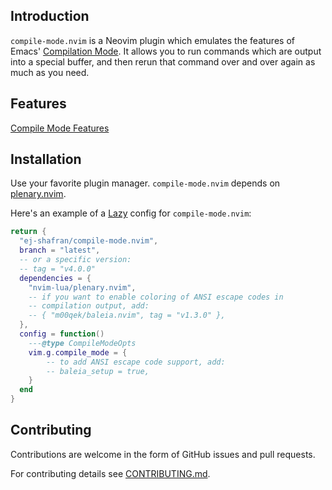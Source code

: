 ## Introduction

`compile-mode.nvim` is a Neovim plugin which emulates the features of Emacs'
[Compilation
Mode](https://www.gnu.org/software/emacs/manual/html_node/emacs/Compilation-Mode.html).
It allows you to run commands which are output into a special buffer, and then
rerun that command over and over again as much as you need.

## Features

[Compile Mode Features](https://github.com/ej-shafran/compile-mode.nvim/assets/116496520/5541b9dd-70b7-4647-9c13-9e57813dac27)

## Installation

Use your favorite plugin manager. `compile-mode.nvim` depends on
[plenary.nvim](https://github.com/nvim-lua/plenary.nvim).

Here's an example of a [Lazy](https://github.com/folke/lazy.nvim) config for
`compile-mode.nvim`:

```lua
return {
  "ej-shafran/compile-mode.nvim",
  branch = "latest",
  -- or a specific version:
  -- tag = "v4.0.0"
  dependencies = {
    "nvim-lua/plenary.nvim",
    -- if you want to enable coloring of ANSI escape codes in
    -- compilation output, add:
    -- { "m00qek/baleia.nvim", tag = "v1.3.0" },
  },
  config = function()
    ---@type CompileModeOpts
    vim.g.compile_mode = {
        -- to add ANSI escape code support, add:
        -- baleia_setup = true,
    }
  end
}
```

## Contributing

Contributions are welcome in the form of GitHub issues and pull requests.

For contributing details see [CONTRIBUTING.md](CONTRIBUTING.md).
